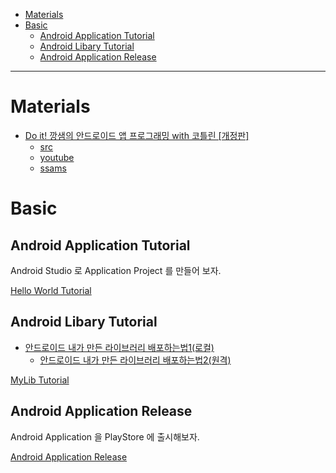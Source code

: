 - [Materials](#materials)
- [Basic](#basic)
  - [Android Application Tutorial](#android-application-tutorial)
  - [Android Libary Tutorial](#android-libary-tutorial)
  - [Android Application Release](#android-application-release)

----

# Materials

* [Do it! 깡샘의 안드로이드 앱 프로그래밍 with 코틀린 [개정판]](http://easyspub.co.kr/20_Menu/BookView/489/PUB)
  * [src](https://kkangsnote.tistory.com/138?category=1048735)
  * [youtube](https://www.youtube.com/watch?v=zP5rl8NtZ6U&list=PLYlZbv3fX7WvaWMB9zRgbO7Hzf3MRgrIf&index=2)
  * [ssams](https://ssamz.com/lecture_view.php?LectureStep1=51&LectureSeq=18)

# Basic

## Android Application Tutorial

Android Studio 로 Application Project 를 만들어 보자.

[Hello World Tutorial](androidappdevelopment_helloworld.md)

## Android Libary Tutorial

* [안드로이드 내가 만든 라이브러리 배포하는법1(로컬)](https://dog-footprint.tistory.com/4?category=857506)
  * [안드로이드 내가 만든 라이브러리 배포하는법2(원격)](https://dog-footprint.tistory.com/5?category=857506)

[MyLib Tutorial](androidappdevelopment_library.md)

## Android Application Release

Android Application 을 PlayStore 에 출시해보자.

[Android Application Release](androidapprelease.md)

